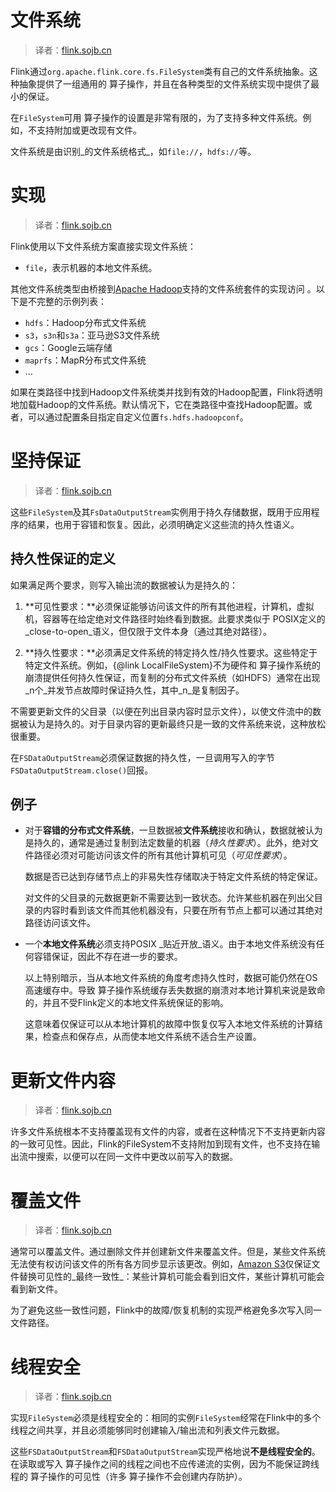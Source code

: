 

# 文件系统

> 译者：[flink.sojb.cn](https://flink.sojb.cn/)


Flink通过`org.apache.flink.core.fs.FileSystem`类有自己的文件系统抽象。这种抽象提供了一组通用的 算子操作，并且在各种类型的文件系统实现中提供了最小的保证。

在`FileSystem`可用 算子操作的设置是非常有限的，为了支持多种文件系统。例如，不支持附加或更改现有文件。

文件系统是由识别_的文件系统格式_，如`file://`，`hdfs://`等。

# 实现

> 译者：[flink.sojb.cn](https://flink.sojb.cn/)


Flink使用以下文件系统方案直接实现文件系统：

*   `file`，表示机器的本地文件系统。

其他文件系统类型由桥接到[Apache Hadoop](https://hadoop.apache.org/)支持的文件系统套件的实现访问 。以下是不完整的示例列表：

*   `hdfs`：Hadoop分布式文件系统
*   `s3`，`s3n`和`s3a`：亚马逊S3文件系统
*   `gcs`：Google云端存储
*   `maprfs`：MapR分布式文件系统
*   ...

如果在类路径中找到Hadoop文件系统类并找到有效的Hadoop配置，Flink将透明地加载Hadoop的文件系统。默认情况下，它在类路径中查找Hadoop配置。或者，可以通过配置条目指定自定义位置`fs.hdfs.hadoopconf`。

# 坚持保证

> 译者：[flink.sojb.cn](https://flink.sojb.cn/)


这些`FileSystem`及其`FsDataOutputStream`实例用于持久存储数据，既用于应用程序的结果，也用于容错和恢复。因此，必须明确定义这些流的持久性语义。

## 持久性保证的定义

如果满足两个要求，则写入输出流的数据被认为是持久的：

1.  **可见性要求：**必须保证能够访问该文件的所有其他进程，计算机，虚拟机，容器等在给定绝对文件路径时始终看到数据。此要求类似于 POSIX定义的_close-to-open_语义，但仅限于文件本身（通过其绝对路径）。

2.  **持久性要求：**必须满足文件系统的特定持久性/持久性要求。这些特定于特定文件系统。例如，{@link LocalFileSystem}不为硬件和 算子操作系统的崩溃提供任何持久性保证，而复制的分布式文件系统（如HDFS）通常在出现_n个_并发节点故障时保证持久性，其中_n_是复制因子。

不需要更新文件的父目录（以便在列出目录内容时显示文件），以使文件流中的数据被认为是持久的。对于目录内容的更新最终只是一致的文件系统来说，这种放松很重要。

在`FSDataOutputStream`必须保证数据的持久性，一旦调用写入的字节 `FSDataOutputStream.close()`回报。

## 例子

*   对于**容错的分布式文件系统**，一旦数据被**文件系统**接收和确认，数据就被认为是持久的，通常是通过复制到法定数量的机器（_持久性要求_）。此外，绝对文件路径必须对可能访问该文件的所有其他计算机可见（_可见性要求_）。

    数据是否已达到存储节点上的非易失性存储取决于特定文件系统的特定保证。

    对文件的父目录的元数据更新不需要达到一致状态。允许某些机器在列出父目录的内容时看到该文件而其他机器没有，只要在所有节点上都可以通过其绝对路径访问该文件。

*   一个**本地文件系统**必须支持POSIX _贴近开放_语义。由于本地文件系统没有任何容错保证，因此不存在进一步的要求。

    以上特别暗示，当从本地文件系统的角度考虑持久性时，数据可能仍然在OS高速缓存中。导致 算子操作系统缓存丢失数据的崩溃对本地计算机来说是致命的，并且不受Flink定义的本地文件系统保证的影响。

    这意味着仅保证可以从本地计算机的故障中恢复仅写入本地文件系统的计算结果，检查点和保存点，从而使本地文件系统不适合生产设置。

# 更新文件内容

> 译者：[flink.sojb.cn](https://flink.sojb.cn/)


许多文件系统根本不支持覆盖现有文件的内容，或者在这种情况下不支持更新内容的一致可见性。因此，Flink的FileSystem不支持附加到现有文件，也不支持在输出流中搜索，以便可以在同一文件中更改以前写入的数据。

# 覆盖文件

> 译者：[flink.sojb.cn](https://flink.sojb.cn/)


通常可以覆盖文件。通过删除文件并创建新文件来覆盖文件。但是，某些文件系统无法使有权访问该文件的所有各方同步显示该更改。例如，[Amazon S3](https://aws.amazon.com/documentation/s3/)仅保证文件替换可见性的_最终一致性_：某些计算机可能会看到旧文件，某些计算机可能会看到新文件。

为了避免这些一致性问题，Flink中的故障/恢复机制的实现严格避免多次写入同一文件路径。

# 线程安全

> 译者：[flink.sojb.cn](https://flink.sojb.cn/)


实现`FileSystem`必须是线程安全的：相同的实例`FileSystem`经常在Flink中的多个线程之间共享，并且必须能够同时创建输入/输出流和列表文件元数据。

这些`FSDataOutputStream`和`FSDataOutputStream`实现严格地说**不是线程安全的**。在读取或写入 算子操作之间的线程之间也不应传递流的实例，因为不能保证跨线程的 算子操作的可见性（许多 算子操作不会创建内存防护）。